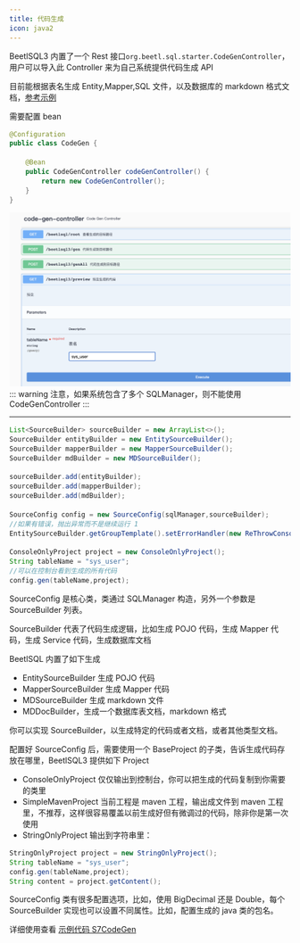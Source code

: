 ```yaml
---
title: 代码生成
icon: java2
---
```



BeetlSQL3 内置了一个 Rest 接口`org.beetl.sql.starter.CodeGenController`，用户可以导入此 Controller 来为自己系统提供代码生成 API

目前能根据表名生成 Entity,Mapper,SQL 文件，以及数据库的 markdown 格式文档，[参考示例](https://gitee.com/xiandafu/beetlsql/tree/master/sql-integration/sql-springboot-starter/src/test/java/org/beetl/sql/springboot/swagger)

需要配置 bean
```java
@Configuration
public class CodeGen {

    @Bean
    public CodeGenController codeGenController() {
        return new CodeGenController();
    }
}
```
![代码生成](img/code-gen.png)
::: warning
注意，如果系统包含了多个 SQLManager，则不能使用 CodeGenController
:::

---

```java
List<SourceBuilder> sourceBuilder = new ArrayList<>();
SourceBuilder entityBuilder = new EntitySourceBuilder();
SourceBuilder mapperBuilder = new MapperSourceBuilder();
SourceBuilder mdBuilder = new MDSourceBuilder();

sourceBuilder.add(entityBuilder);
sourceBuilder.add(mapperBuilder);
sourceBuilder.add(mdBuilder);

SourceConfig config = new SourceConfig(sqlManager,sourceBuilder);
//如果有错误，抛出异常而不是继续运行 1
EntitySourceBuilder.getGroupTemplate().setErrorHandler(new ReThrowConsoleErrorHandler() );

ConsoleOnlyProject project = new ConsoleOnlyProject();
String tableName = "sys_user";
//可以在控制台看到生成的所有代码
config.gen(tableName,project);
```

SourceConfig 是核心类，类通过 SQLManager 构造，另外一个参数是 SourceBuilder 列表。

SourceBuilder 代表了代码生成逻辑，比如生成 POJO 代码，生成 Mapper 代码，生成 Service 代码，生成数据库文档

BeetlSQL 内置了如下生成

- EntitySourceBuilder 生成 POJO 代码
- MapperSourceBuilder 生成 Mapper 代码
- MDSourceBuilder 生成 markdown 文件
- MDDocBuilder，生成一个数据库表文档，markdown 格式

你可以实现 SourceBuilder，以生成特定的代码或者文档，或者其他类型文档。

配置好 SourceConfig 后，需要使用一个 BaseProject 的子类，告诉生成代码存放在哪里，BeetlSQL3 提供如下 Project
- ConsoleOnlyProject 仅仅输出到控制台，你可以把生成的代码复制到你需要的类里
- SimpleMavenProject 当前工程是 maven 工程，输出成文件到 maven 工程里，不推荐，这样很容易覆盖以前生成好但有微调过的代码，除非你是第一次使用
- StringOnlyProject 输出到字符串里：
```java
StringOnlyProject project = new StringOnlyProject();
String tableName = "sys_user";
config.gen(tableName,project);
String content = project.getContent();
```
SourceConfig 类有很多配置选项，比如，使用 BigDecimal 还是 Double，每个 SourceBuilder 实现也可以设置不同属性。比如，配置生成的 java 类的包名。

详细使用查看 [示例代码 S7CodeGen](//TODO)
